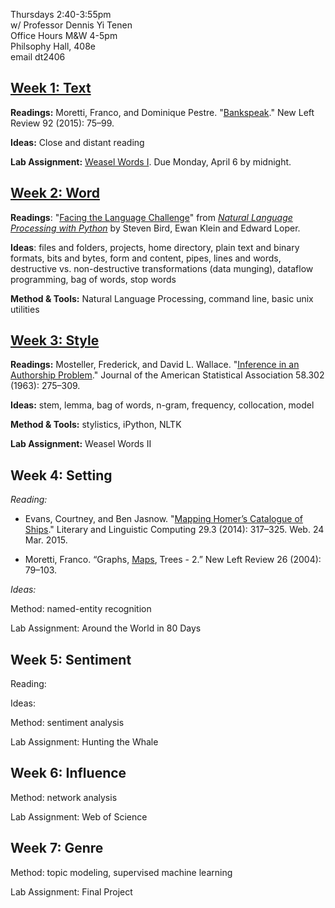 Thursdays 2:40-3:55pm  
w/ Professor Dennis Yi Tenen  
Office Hours M&W 4-5pm  
Philsophy Hall, 408e  
email dt2406  

## [Week 1: Text](https://github.com/denten-courses/computing-context/blob/master/lecture-notes/lecture-1.md)

**Readings:** Moretti, Franco, and Dominique Pestre.
"[Bankspeak](http://newleftreview.org/II/92/franco-moretti-dominique-pestre-bankspeak)."
New Left Review 92 (2015): 75–99.

**Ideas:** Close and distant reading

**Lab Assignment:** [Weasel Words I](https://github.com/denten-courses/computing-context/tree/master/experiments/1-weasel). Due Monday, April 6 by midnight.

## [Week 2: Word](https://github.com/denten-courses/computing-context/blob/master/lecture-notes/lecture-2.md)

**Readings**: "[Facing the Language
Challenge](http://www.nltk.org/book/ch12.html)" from *[Natural Language
Processing with Python](http://www.nltk.org/book/)* by Steven Bird, Ewan Klein and
Edward Loper.

**Ideas**: files and folders, projects, home directory, plain text and binary
formats, bits and bytes, form and content, pipes, lines and words, destructive
vs. non-destructive transformations (data munging), dataflow programming, bag of words, stop words

**Method & Tools:** Natural Language Processing, command line, basic unix
utilities

## [Week 3: Style](https://github.com/denten-courses/computing-context/blob/master/lecture-notes/lecture-3.md)

**Readings:**
Mosteller, Frederick, and David L. Wallace. "[Inference in an Authorship
Problem](https://www.stat.cmu.edu/Exams/mosteller.pdf)." Journal of the American Statistical Association 58.302 (1963):
275–309.

**Ideas:** stem, lemma, bag of words, n-gram, frequency, collocation, model

**Method & Tools:** stylistics, iPython, NLTK

**Lab Assignment:** Weasel Words II

## Week 4: Setting

*Reading:*

- Evans, Courtney, and Ben Jasnow. "[Mapping Homer’s Catalogue of
  Ships](http://llc.oxfordjournals.org/content/29/3/317.full?sid=cefcbac0-66fb-4428-9617-7420a420f8a9)."
Literary and Linguistic Computing 29.3 (2014): 317–325.  Web. 24 Mar. 2015.

- Moretti, Franco. “Graphs,
[Maps](http://newleftreview.org/II/26/franco-moretti-graphs-maps-trees-2), Trees - 2.” New Left Review 26 (2004):
  79–103. 

*Ideas:*

Method: named-entity recognition

Lab Assignment: Around the World in 80 Days

## Week 5: Sentiment

Reading: 

Ideas: 

Method: sentiment analysis

Lab Assignment: Hunting the Whale

## Week 6: Influence

Method: network analysis

Lab Assignment: Web of Science

## Week 7: Genre

Method: topic modeling, supervised machine learning

Lab Assignment: Final Project
